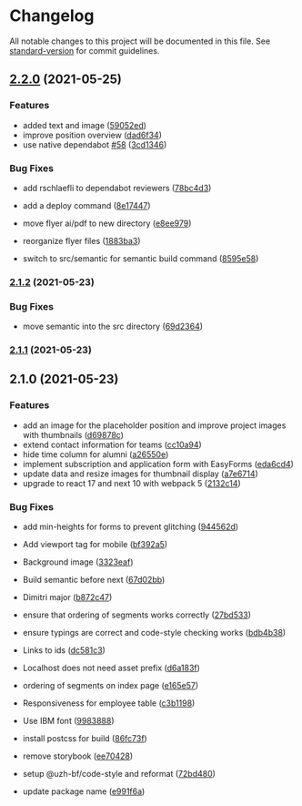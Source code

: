 # Changelog

All notable changes to this project will be documented in this file. See [standard-version](https://github.com/conventional-changelog/standard-version) for commit guidelines.

## [2.2.0](https://github.com/uzh-bf/joinus/compare/v2.1.2...v2.2.0) (2021-05-25)


### Features

* added text and image ([59052ed](https://github.com/uzh-bf/joinus/commit/59052ede7ee73d5e427f502d6f5c794b299363f5))
* improve position overview ([dad6f34](https://github.com/uzh-bf/joinus/commit/dad6f3486a63209c7160487dee9fe421fc4b7f38))
* use native dependabot [#58](https://github.com/uzh-bf/joinus/issues/58) ([3cd1346](https://github.com/uzh-bf/joinus/commit/3cd13467c422c23561d57580bf29e1d8bed26e24))


### Bug Fixes

* add rschlaefli to dependabot reviewers ([78bc4d3](https://github.com/uzh-bf/joinus/commit/78bc4d338e0bc3e8dba1273df4b6d52beb6a9c87))


* add a deploy command ([8e17447](https://github.com/uzh-bf/joinus/commit/8e174479cfa292e9af0172281d6d49ed13f10de3))
* move flyer ai/pdf to new directory ([e8ee979](https://github.com/uzh-bf/joinus/commit/e8ee9794c6068af4a041b6bf6f7d1a64584b592c))
* reorganize flyer files ([1883ba3](https://github.com/uzh-bf/joinus/commit/1883ba368f94be9e03f6275d823db5a3492fc14d))
* switch to src/semantic for semantic build command ([8595e58](https://github.com/uzh-bf/joinus/commit/8595e5853a589aea504f787558f48853eab54087))

### [2.1.2](https://github.com/uzh-bf/joinus/compare/v2.1.1...v2.1.2) (2021-05-23)


### Bug Fixes

* move semantic into the src directory ([69d2364](https://github.com/uzh-bf/joinus/commit/69d23649224d88a493d2d4ad0292cc34926e1598))

### [2.1.1](https://github.com/uzh-bf/joinus/compare/v2.1.0...v2.1.1) (2021-05-23)

## 2.1.0 (2021-05-23)


### Features

* add an image for the placeholder position and improve project images with thumbnails ([d69878c](https://github.com/uzh-bf/joinus/commit/d69878ca8191f2a2bdcc6b4d41e3133f3f1b148b))
* extend contact information for teams ([cc10a94](https://github.com/uzh-bf/joinus/commit/cc10a94a5c6b46ccda7818a5b2fe02504e3bb2f4))
* hide time column for alumni ([a26550e](https://github.com/uzh-bf/joinus/commit/a26550eebf05be881f7f5e841b06047768ff4c91))
* implement subscription and application form with EasyForms ([eda6cd4](https://github.com/uzh-bf/joinus/commit/eda6cd4d4b085203cd0b650b34fedc10c76a830a))
* update data and resize images for thumbnail display ([a7e6714](https://github.com/uzh-bf/joinus/commit/a7e67142fb9766b01452542415a3b8f5308cb13a))
* upgrade to react 17 and next 10 with webpack 5 ([2132c14](https://github.com/uzh-bf/joinus/commit/2132c1415998fe4cb547d683c9bab2d6f842ab9f))


### Bug Fixes

* add min-heights for forms to prevent glitching ([944562d](https://github.com/uzh-bf/joinus/commit/944562d113dbbda5d6780a7fcee3f708f096a028))
* Add viewport tag for mobile ([bf392a5](https://github.com/uzh-bf/joinus/commit/bf392a5e026c49e00976670d0feaf880f902929b))
* Background image ([3323eaf](https://github.com/uzh-bf/joinus/commit/3323eaf93ea78461bd0e3231694238a29e7e753a))
* Build semantic before next ([67d02bb](https://github.com/uzh-bf/joinus/commit/67d02bb9f7c711e4c701ce78e558d90f7221159f))
* Dimitri major ([b872c47](https://github.com/uzh-bf/joinus/commit/b872c470a8a7a8cae9868bc45958413f5b96dab8))
* ensure that ordering of segments works correctly ([27bd533](https://github.com/uzh-bf/joinus/commit/27bd53379f58d2e17f290c746b8aa86a827b9744))
* ensure typings are correct and code-style checking works ([bdb4b38](https://github.com/uzh-bf/joinus/commit/bdb4b3834851e0f39c19658874b0d83f812d8978))
* Links to ids ([dc581c3](https://github.com/uzh-bf/joinus/commit/dc581c30c90c1fcec224f3e44dfa77dd57b39187))
* Localhost does not need asset prefix ([d6a183f](https://github.com/uzh-bf/joinus/commit/d6a183fd2e66f376142796758b6c32d30b8dad93))
* ordering of segments on index page ([e165e57](https://github.com/uzh-bf/joinus/commit/e165e577d12f4dd5231c1b427d96c14818ab18a1))
* Responsiveness for employee table ([c3b1198](https://github.com/uzh-bf/joinus/commit/c3b119879012ab4214570b89366ca01ec55a593c))
* Use IBM font ([9983888](https://github.com/uzh-bf/joinus/commit/99838889a1a9a4b328dede9c911ed7d0f508850c))


* install postcss for build ([86fc73f](https://github.com/uzh-bf/joinus/commit/86fc73fda4d46235dadd971cd7cd485260dc7ed9))
* remove storybook ([ee70428](https://github.com/uzh-bf/joinus/commit/ee70428901560b5a007464a518319736f7fbd7fa))
* setup @uzh-bf/code-style and reformat ([72bd480](https://github.com/uzh-bf/joinus/commit/72bd4807143474b024140121e877dcbc0e7dcb97))
* update package name ([e991f6a](https://github.com/uzh-bf/joinus/commit/e991f6a0a656130846d780e001147e3706d0d56c))
